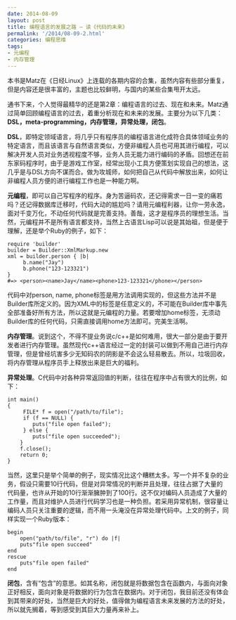 ```yaml
---
date: 2014-08-09
layout: post
title: 编程语言的发展之路 — 读《代码的未来》
permalink: '/2014/08-09-2.html'
categories: 编程思维
tags:
- 元编程
- 内存管理
---
```



本书是Matz在《日经Linux》上连载的各期内容的合集，虽然内容有些部分重复，但是内容还是很丰富的，主题也比较鲜明，与国内的某些合集甩开太远。    

通书下来，个人觉得最精华的还是第2章：编程语言的过去、现在和未来。Matz通过简单回顾编程语言的过去，着重分析现在和未来的发展。主要分为以下几类：**DSL，meta-programming，内存管理，异常处理，闭包**。     

**DSL**，即特定领域语言，将几乎只有程序员的编程语言进化成符合具体领域业务的特定语言，而且该语言与自然语言类似，方便非编程人员也可用其进行编程，可以解决开发人员对业务透视程度不够，业务人员无能力进行编码的矛盾。回想还在前东家码程序时，由于是游戏工作室，经常出现小工具方便策划实现自己的想法，这几乎是与DSL方向不谋而合。做为攻城师，如何把自己从代码中解放出来，如何让非编程人员方便的进行编程工作也是一种能力啊。  

**元编程**，即可以自己写程序的程序。身为苦逼码农，还记得需求一日一变的痛若吗？还记得数据库迁移时，代码大动的尴尬吗？请用元编程利器，让你一劳永逸，面对千变万化，不动任何代码就是完善支持。善哉，这才是程序员的理想生活。当然，元编程并不是所有语言都支持，当然上古语言Lisp可以说是其始祖，但是便于理解，还是举个Ruby的例子，如下：

	require 'builder'
	builder = Builder::XmlMarkup.new
	xml = builder.person { |b| 
	     b.name("Jay") 
	     b.phone("123-123321") 
	} 
	#=> <person><name>Jay</name><phone>123-123321</phone></person> 

代码中对person, name, phone标签是用方法调用实现的，但这些方法并不是Builder库所定义的。因为XML中的标签是任意定义的，不可能在Builder库中事先全部准备好所有方法，所以这就是元编程的力量。若要增加home标签，无须动Builder库的任何代码，只需直接调用home方法即可。完美生活啊。  

**内存管理**。说到这个，不得不提业务说c/c++是如何难用，很大一部分是由于要开发者进行内存管理。虽然现代c++语言经过一定的封装可以做到不用自己进行内存管理，但是曾经坑害多少无知码农的阴影是不会这么轻易散去。所以，垃圾回收，将内存管理从程序员手上释放出来是巨大的福利。  

**异常处理**。C代码中对各种异常返回值的判断，往往在程序中占有很大的比例，如下：  

	int main() 
	{ 
	     FILE* f = open("/path/to/file"); 
	     if (f == NULL) { 
	        puts("file open failed"); 
	     } else { 
	        puts("file open succeeded"); 
	    } 
	    f.close(); 
	    return 0; 
	} 

当然，这里只是举个简单的例子，现实情况比这个糟糕太多。写一个并不复杂的业务，假设只需要10行代码，但是对异常情况的判断并且处理，往往占据了大量的代码量，也许从开始的10行渐渐臃肿到了100行。这不仅对编码人员造成了大量的工作量，而且对维护人员进行代码学习也是一种负担。若采用异常机制，很容量让编码人员只关注重要的逻辑，而不用一头淹没在异常处理代码中。上文的例子，同样实现一个Ruby版本：  

	begin
	    open("path/to/file", "r") do |f| 
	    puts"file open succeed"
	end
	rescue
	    puts"file open failed"
	end
	
**闭包**，含有“包含”的意思。如其名称，闭包就是将数据包含在函数内，与面向对象正好相反，面向对象是将数据的行为包含在数据内。对于闭包，我目前还没有体会到其带来的好处，当然是巨大的好处，值得做为编程语言未来发展的方法的好处，所以就先搁着，等到感受到其巨大力量再来补上。  